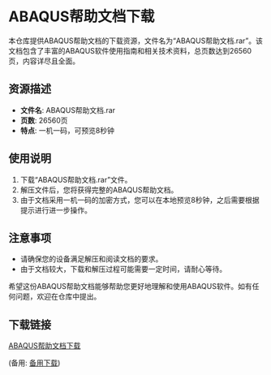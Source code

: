# ABAQUS帮助文档下载

本仓库提供ABAQUS帮助文档的下载资源，文件名为“ABAQUS帮助文档.rar”。该文档包含了丰富的ABAQUS软件使用指南和相关技术资料，总页数达到26560页，内容详尽且全面。

## 资源描述

- **文件名**: ABAQUS帮助文档.rar
- **页数**: 26560页
- **特点**: 一机一码，可预览8秒钟

## 使用说明

1. 下载“ABAQUS帮助文档.rar”文件。
2. 解压文件后，您将获得完整的ABAQUS帮助文档。
3. 由于文档采用一机一码的加密方式，您可以在本地预览8秒钟，之后需要根据提示进行进一步操作。

## 注意事项

- 请确保您的设备满足解压和阅读文档的要求。
- 由于文档较大，下载和解压过程可能需要一定时间，请耐心等待。

希望这份ABAQUS帮助文档能够帮助您更好地理解和使用ABAQUS软件。如有任何问题，欢迎在仓库中提出。

## 下载链接
[ABAQUS帮助文档下载](https://pan.quark.cn/s/d80e18a87f9b) 

(备用: [备用下载](https://pan.baidu.com/s/1ZNfX7StwcUq3YLfbq-3i4w?pwd=1234))
